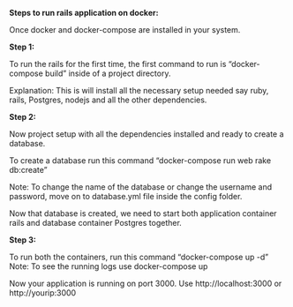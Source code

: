 **Steps to run rails application on docker:**


Once docker and docker-compose are installed in your system.

**Step 1:**

To run the rails for the first time, the first command to run is “docker-compose build” inside of a project directory. 

Explanation: This is will install all the necessary setup needed say ruby, rails, Postgres, nodejs and all the other dependencies. 

**Step 2:**

Now project setup with all the dependencies installed and ready to create a database. 

To create a database run this command “docker-compose run web rake db:create” 

Note: To change the name of the database or change the username and password, move on to database.yml file inside the config folder.

Now that database is created, we need to start both application container rails and database container Postgres together. 

**Step 3:**

To run both the containers, run this command “docker-compose up -d” 
Note: To see the running logs use docker-compose up


Now your application is running on port 3000. Use http://localhost:3000 or http://yourip:3000


